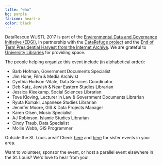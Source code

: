 ```yaml
---
title: "who"
bg: purple
fa-icon: heart-o
color: black  
---
```


DataRescue WUSTL 2017 is part of the [Environmental Data and Governance Initiative (EDGI)](https://envirodatagov.org/), in partnership with the [DataRefuge project](http://www.ppehlab.org/datarefuge) and the [End of Term Presidential Harvest from the Internet Archive](http://eotarchive.cdlib.org/). We are grateful to [University Libraries](https://library.wustl.edu) for providing space.

The people helping organize this event include (in alphabetical order):

- Barb Hofman, Government Documents Specialist
- Jim Hone, Film & Media Archivist
- Cynthia Hudson-Vitale, Data Services Coordinator
- Deb Katz, Jewish & Near Eastern Studies Librarian
- Jessica Kleekamp, Social Sciences Librarian
- Tove Kloving, Lecturer in Law & Government Documents Librarian
- Ryuta Komaki, Japanese Studies Librarian
- Jennifer Moore, GIS & Data Projects Manager
- Karen Olsen, Music Specialist
- AJ Robinson, Islamic Studies Librarian
- Cindy Traub, Data Specialist
- Mollie Webb, GIS Programmer


Outside the St. Louis area? Check [here](https://envirodatagov.org/events/) and [here](http://www.ppehlab.org/datarescue-events) for sister events in your area.

Want to volunteer, sponsor the event, or host a parallel event elsewhere in the St. Louis? We'd love to hear from you!
